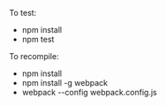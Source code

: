 To test:

- npm install
- npm test

To recompile:

- npm install
- npm install -g webpack
- webpack --config webpack.config.js
